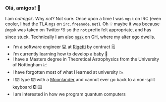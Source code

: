 ### Olá, amigos! 👋

I am _notmgsk_. Why _not_? Not sure. Once upon a time I was `mgsk` on IRC (even cooler, I had the TLA `mgs` on `irc.freenode.net`). Oh 💡 maybe it was because `@mgsk` was taken on Twitter 👎 so the `not` prefix felt appropriate, and has since stuck. Technically I am also [`mgsk`](https://github.com/mgsk) on GH, where my alter ego dwells.

- I'm a software engineer 💻 at [Rigetti](https://rigetti.com) by contract 🗒️
- I'm currently learning how to develop a baby 👶
- I have a Masters degree in Theoretical Astrophysics from the University of Nottingham 📈
- I have forgotten most of what I learned at university 📉
- I ⌨️ type ⌨️ with a [Moonlander](https://www.zsa.io/moonlander/) and cannot ever go back to a non-split keyboard ❎ ⌨️
- I am interested in how we program quantum computers

